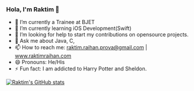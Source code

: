 ### Hola, I'm Raktim 👋



- 🔭 I’m currently a Trainee at BJET 
- 🌱 I’m currently learning iOS Development(Swift)
- 🤔 I’m looking for help to start my contributions on opensource projects. 
- 💬 Ask me about Java, C, 
- 📫 How to reach me: raktim.raihan.prova@gmail.com | www.raktimraihan.com
- 😄 Pronouns: He/His
- ⚡ Fun fact: I am addicted to Harry Potter and Sheldon. 




[![Raktim's GitHub stats](https://github-readme-stats.vercel.app/api?username=raktimraihan)](https://github.com/raktimraihan/github-readme-stats)
